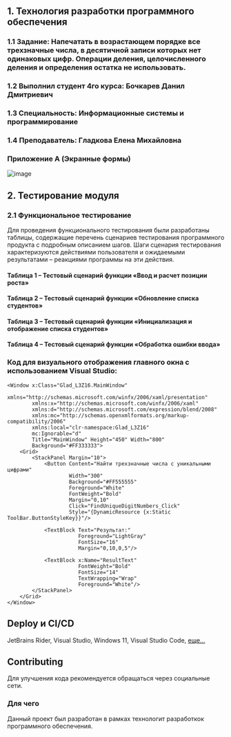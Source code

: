 ## 1. Технология разработки программного обеспечения
### 1.1 Задание: Напечатать в возрастающем порядке все трехзначные числа, в десятичной записи которых нет одинаковых цифр. Операции деления, целочисленного деления и определения остатка не использовать.
### 1.2 Выполнил студент 4го курса: Бочкарев Данил Дмитриевич
### 1.3 Специальность: Информационные системы и программирование
### 1.4 Преподаватель: Гладкова Елена Михайловна

### Приложение A (Экранные формы)
![image](https://github.com/user-attachments/assets/aea8c636-8a1a-44f6-a708-ad92b5c3795d)



## 2. Тестирование модуля
### 2.1 Функциональное тестирование
Для проведения функционального тестирования были разработаны таблицы, содержащие перечень сценариев тестирования программного продукта с подробным описанием шагов. Шаги сценария тестирования характеризуются действиями пользователя и ожидаемыми результатами – реакциями программы на эти действия.



#### Таблица 1 – Тестовый сценарий функции «Ввод и расчет позиции роста»


#### Таблица 2 – Тестовый сценарий функции «Обновление списка студентов»


#### Таблица 3 – Тестовый сценарий функции «Инициализация и отображение списка студентов»


#### Таблица 4 – Тестовый сценарий функции «Обработка ошибки ввода»


### Код для визуального отображения главного окна с использованием Visual Studio:
```xaml
<Window x:Class="Glad_L3Z16.MainWindow"
        xmlns="http://schemas.microsoft.com/winfx/2006/xaml/presentation"
        xmlns:x="http://schemas.microsoft.com/winfx/2006/xaml"
        xmlns:d="http://schemas.microsoft.com/expression/blend/2008"
        xmlns:mc="http://schemas.openxmlformats.org/markup-compatibility/2006"
        xmlns:local="clr-namespace:Glad_L3Z16"
        mc:Ignorable="d"
        Title="MainWindow" Height="450" Width="800"
        Background="#FF333333">
    <Grid>
        <StackPanel Margin="10">
            <Button Content="Найти трехзначные числа с уникальными цифрами"
                    Width="300"
                    Background="#FF555555" 
                    Foreground="White"
                    FontWeight="Bold"
                    Margin="0,10" 
                    Click="FindUniqueDigitNumbers_Click"
                    Style="{DynamicResource {x:Static ToolBar.ButtonStyleKey}}"/>

            <TextBlock Text="Результат:"
                       Foreground="LightGray" 
                       FontSize="16" 
                       Margin="0,10,0,5"/>

            <TextBlock x:Name="ResultText" 
                       FontWeight="Bold" 
                       FontSize="14" 
                       TextWrapping="Wrap"
                       Foreground="White"/>
        </StackPanel>
    </Grid>
</Window>
```

## Deploy и CI/CD
JetBrains Rider, Visual Studio, Windows 11, Visual Studio Code, 
[еще...](https://learn.microsoft.com/dotnet/desktop/winforms/get-started/create-app-visual-studio?view=netdesktop-8.0)

## Contributing
Для улучшения кода рекомендуется обращаться через социальные сети.

### Для чего
Данный проект был разработан в рамках технологит разработкок программного обеспечения.

